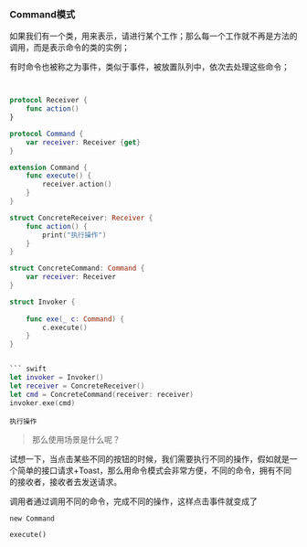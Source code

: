 ### Command模式

如果我们有一个类，用来表示，请进行某个工作；那么每一个工作就不再是方法的调用，而是表示命令的类的实例；

有时命令也被称之为事件，类似于事件，被放置队列中，依次去处理这些命令；


``` swift


protocol Receiver {
    func action()
}

protocol Command {
    var receiver: Receiver {get}
}

extension Command {
    func execute() {
        receiver.action()
    }
}

struct ConcreteReceiver: Receiver {
    func action() {
        print("执行操作")
    }
}

struct ConcreteCommand: Command {
    var receiver: Receiver
}

struct Invoker {
    
    func exe(_ c: Command) {
        c.execute()
    }
}


``` swift
let invoker = Invoker()
let receiver = ConcreteReceiver()
let cmd = ConcreteCommand(receiver: receiver)
invoker.exe(cmd)
``` 

```
执行操作
```

> 那么使用场景是什么呢？


试想一下，当点击某些不同的按钮的时候，我们需要执行不同的操作，假如就是一个简单的接口请求+Toast，那么用命令模式会非常方便，不同的命令，拥有不同的接收者，接收者去发送请求。

调用者通过调用不同的命令，完成不同的操作，这样点击事件就变成了

```
new Command

execute()
```